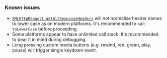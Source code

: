 ### Known issues

* [`XMLHttpRequest.getAllResponseHeaders`](https://developer.mozilla.org/en-US/docs/Web/API/XMLHttpRequest/getAllResponseHeaders) will not normalize header names to lower case as on modern platforms. It's recommended to call `toLowerCase` before proceeding.
* Some platforms appear to have unlimited call stack. It's recommended to bear it in mind during debugging.
* Long pressing custom media buttons (e.g. rewind, red, green, play, pause) will trigger single keydown event.
